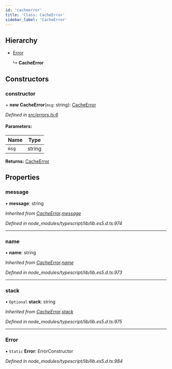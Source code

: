 ```yaml
---
id: 'cacheerror'
title: 'Class: CacheError'
sidebar_label: 'CacheError'
---
```


## Hierarchy

-   [Error](cacheerror.md#error)

    ↳ **CacheError**

## Constructors

### constructor

\+ **new CacheError**(`msg`: string): [CacheError](cacheerror.md)

_Defined in [src/errors.ts:6](https://github.com/Goldziher/rn-async-storage-cache-wrapper/blob/325beed/src/errors.ts#L6)_

#### Parameters:

| Name  | Type   |
| ----- | ------ |
| `msg` | string |

**Returns:** [CacheError](cacheerror.md)

## Properties

### message

• **message**: string

_Inherited from [CacheError](cacheerror.md).[message](cacheerror.md#message)_

_Defined in node_modules/typescript/lib/lib.es5.d.ts:974_

---

### name

• **name**: string

_Inherited from [CacheError](cacheerror.md).[name](cacheerror.md#name)_

_Defined in node_modules/typescript/lib/lib.es5.d.ts:973_

---

### stack

• `Optional` **stack**: string

_Inherited from [CacheError](cacheerror.md).[stack](cacheerror.md#stack)_

_Defined in node_modules/typescript/lib/lib.es5.d.ts:975_

---

### Error

▪ `Static` **Error**: ErrorConstructor

_Defined in node_modules/typescript/lib/lib.es5.d.ts:984_
